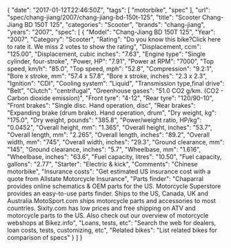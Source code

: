 {
    "date": "2017-01-12T22:46:50Z",
    "tags": [
        "motorbike",
        "spec"
    ],
    "url": "spec\/chang-jiang\/2007\/chang-jiang-bd-150t-125",
    "title": "Scooter Chang-Jiang BD 150T 125",
    "categories": "Scooter",
    "brands": "chang-jiang",
    "years": "2007",
    "spec": [
        {
            "Model": "Chang-Jiang BD 150T 125",
            "Year": "2007",
            "Category": "Scooter",
            "Rating": "Do you know this bike?Click here to rate it. We miss 2 votes to show the rating",
            "Displacement, ccm": "125.00",
            "Displacement, cubic inches": "7.63",
            "Engine type": "Single cylinder, four-stroke",
            "Power, HP": "7.91",
            "Power at RPM": "7000",
            "Top speed, km\/h": "85.0",
            "Top speed, mph": "52.8",
            "Compression": "9.2:1",
            "Bore x stroke, mm": "57.4 x 57.8",
            "Bore x stroke, inches": "2.3 x 2.3",
            "Ignition": "CDI",
            "Cooling system": "Liquid",
            "Transmission type,final drive": "Belt",
            "Clutch": "centrifugal",
            "Greenhouse gases": "51.0 CO2 g\/km. (CO2 - Carbon dioxide emission)",
            "Front tyre": "4-12",
            "Rear tyre": "120\/90-10",
            "Front brakes": "Single disc. Hand operation, disc",
            "Rear brakes": "Expanding brake (drum brake). Hand operation, drum",
            "Dry weight, kg": "175.0",
            "Dry weight, pounds": "385.8",
            "Power\/weight ratio, HP\/kg": "0.0452",
            "Overall height, mm": "1.365",
            "Overall height, inches": "53.7",
            "Overall length, mm": "2.265",
            "Overall length, inches": "89.2",
            "Overall width, mm": "745",
            "Overall width, inches": "29.3",
            "Ground clearance, mm": "145",
            "Ground clearance, inches": "5.7",
            "Wheelbase, mm": "1.616",
            "Wheelbase, inches": "63.6",
            "Fuel capacity, litres": "10.50",
            "Fuel capacity, gallons": "2.77",
            "Starter": "Electric & kick",
            "Comments": "Chinese motorbike",
            "Insurance costs": "Get estimated US insurance cost with a quote from Allstate Motorcycle Insurance",
            "Parts finder": "Chaparral provides online schematics & OEM parts for the US.   Motorcycle Superstore provides an easy-to-use parts finder. Ships to the US, Canada, UK and Australia.MotoSport.com ships motorcycle parts and accessories to most countries.    Sixity.com has low prices and free shipping on ATV and motorcycle parts to the US. Also check out our overview of motorcycle webshops at Bikez.info",
            "Loans, tests, etc": "Search the web for dealers, loan costs, tests, customizing, etc",
            "Related bikes": "List related bikes for comparison of specs"
        }
    ]
}